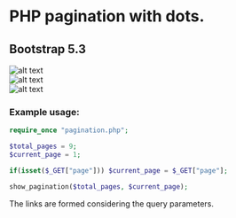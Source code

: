 # PHP pagination with dots.
## Bootstrap 5.3
![alt text](https://yulweb.dev/img/bootstrap-pagination-with-dots-1.png)  
![alt text](https://yulweb.dev/img/bootstrap-pagination-with-dots-2.png)  
![alt text](https://yulweb.dev/img/bootstrap-pagination-with-dots-3.png)
### Example usage:
```php
require_once "pagination.php";

$total_pages = 9;
$current_page = 1;

if(isset($_GET["page"])) $current_page = $_GET["page"];

show_pagination($total_pages, $current_page);
```
The links are formed considering the query parameters.
